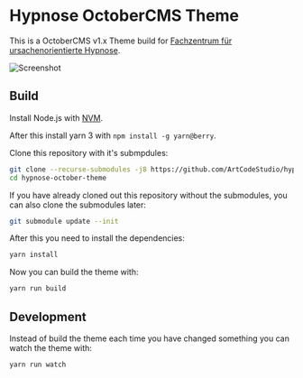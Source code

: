 # Hypnose OctoberCMS Theme

This is a OctoberCMS v1.x Theme build for [Fachzentrum für ursachenorientierte Hypnose](https://hypnozentrum.de/).

![Screenshot](https://user-images.githubusercontent.com/1073989/143890025-8d28fce3-9f5e-42b8-beab-01e37fc068cc.png)


## Build

Install Node.js with [NVM](https://github.com/nvm-sh/nvm).

After this install yarn 3 with `npm install -g yarn@berry`.

Clone this repository with it's submpdules:

```bash
git clone --recurse-submodules -j8 https://github.com/ArtCodeStudio/hypnose-october-theme.git
cd hypnose-october-theme
```

If you have already cloned out this repository without the submodules, you can also clone the submodules later:

```bash
git submodule update --init
```

After this you need to install the dependencies:

```bash
yarn install
```

Now you can build the theme with:

```bash
yarn run build
```

## Development

Instead of build the theme each time you have changed something you can watch the theme with:

```bash
yarn run watch
```
